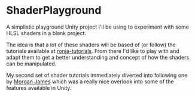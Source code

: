 # ShaderPlayground
A simplistic playground Unity project I'll be using to experiment with some HLSL shaders in a blank project.

The idea is that a lot of these shaders will be based of (or follow) the tutorials available at [ronja-tutorials](https://www.ronja-tutorials.com/). 
From there I'd like to play with and adapt them to get a better understanding and concept of how the shaders can be manipulated.

My second set of shader tutorials immediately diverted into following one by [Morgan James](https://www.youtube.com/watch?v=fp89rfT4tqI&ab_channel=MorganJames) which was a really nice overlook into some of the features available in Unity.